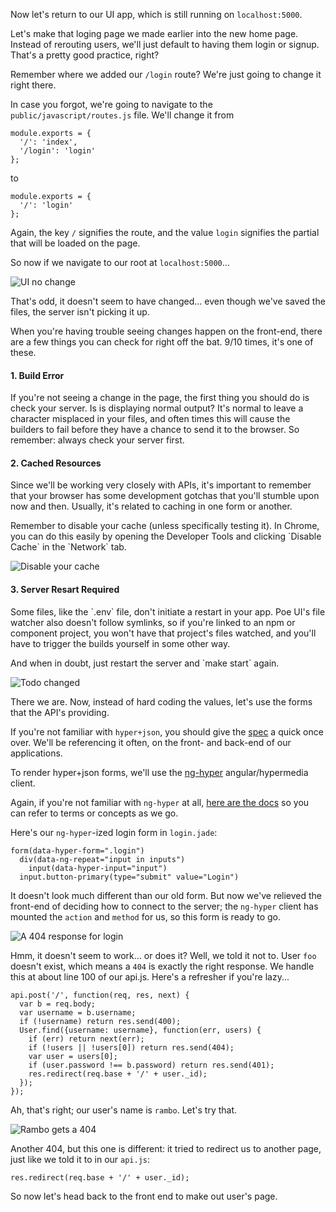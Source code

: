 Now let's return to our UI app, which is still running on `localhost:5000`.

Let's make that loging page we made earlier into the new home page. Instead of rerouting users,
we'll just default to having them login or signup. That's a pretty good practice, right?

Remember where we added our `/login` route? We're just going to change it right there.

In case you forgot, we're going to navigate to the `public/javascript/routes.js` file. We'll change
it from

    module.exports = {
      '/': 'index',
      '/login': 'login'
    };

to

    module.exports = {
      '/': 'login'
    };

Again, the key `/` signifies the route, and the value `login` signifies the partial that will
be loaded on the page.

So now if we navigate to our root at `localhost:5000`...

![UI no change](img/ui-no-change.png)

That's odd, it doesn't seem to have changed... even though we've saved the files, the server isn't
picking it up.

<div class='INFO'>
<p>
When you're having trouble seeing changes happen on the front-end, there are a few things you can
check for right off the bat. 9/10 times, it's one of these.
</p>
</div>

#### **1.** Build Error

<div class='INFO no-header'>
<p>
If you're not seeing a change in the page, the first thing you should do is check your server. Is
is displaying normal output? It's normal to leave a character misplaced in your files, and often times
this will cause the builders to fail before they have a chance to send it to the browser. So remember:
always check your server first.
</p>
</div>

#### **2.** Cached Resources

<div class='INFO no-header'>
<p>
Since we'll be working very closely with APIs, it's important to remember that your browser has some
development gotchas that you'll stumble upon now and then. Usually, it's related to caching in one
form or another.
</p>
<p>
Remember to disable your cache (unless specifically testing it). In Chrome, you can do this easily by
opening the Developer Tools and clicking `Disable Cache` in the `Network` tab.
</p>

![Disable your cache](img/disable-cache.png)
</div>

#### **3.** Server Resart Required

<div class='INFO no-header'>
<p>
Some files, like the `.env` file, don't initiate a restart in your app. Poe UI's file watcher also
doesn't follow symlinks, so if you're linked to an npm or component project, you won't have that
project's files watched, and you'll have to trigger the builds yourself in some other way.
</p>
<p>
And when in doubt, just restart the server and `make start` again.
</p>
</div>

![Todo changed](img/todo-changed.png)

There we are. Now, instead of hard coding the values, let's use the forms that the API's providing.

If you're not familiar with `hyper+json`, you should give the [spec](https://github.com/hypergroup/hyper-json) a
quick once over. We'll be referencing it often, on the front- and back-end of our applications.

To render hyper+json forms, we'll use the [ng-hyper](https://github.com/hypergroup/ng-hyper) angular/hypermedia
client.

Again, if you're not familiar with `ng-hyper` at all, [here are the docs](https://github.com/hypergroup/ng-hyper)
so you can refer to terms or concepts as we go.

Here's our `ng-hyper`-ized login form in `login.jade`:

    form(data-hyper-form=".login")
      div(data-ng-repeat="input in inputs")
        input(data-hyper-input="input")
      input.button-primary(type="submit" value="Login")

It doesn't look much different than our old form. But now we've relieved the front-end of deciding how
to connect to the server; the `ng-hyper` client has mounted the `action` and `method` for us, so this
form is ready to go.

![A 404 response for login](img/login-404.png)

Hmm, it doesn't seem to work... or does it? Well, we told it not to. User `foo` doesn't exist, which means a `404`
is exactly the right response. We handle this at about line 100 of our api.js. Here's a refresher if you're lazy...

    api.post('/', function(req, res, next) {
      var b = req.body;
      var username = b.username;
      if (!username) return res.send(400);
      User.find({username: username}, function(err, users) {
        if (err) return next(err);
        if (!users || !users[0]) return res.send(404);
        var user = users[0];
        if (user.password !== b.password) return res.send(401);
        res.redirect(req.base + '/' + user._id);
      });
    });

Ah, that's right; our user's name is `rambo`. Let's try that.

![Rambo gets a 404](img/rambo-404.png)

Another 404, but this one is different: it tried to redirect us to another page, just like we told it to in our
`api.js`:

    res.redirect(req.base + '/' + user._id);

So now let's head back to the front end to make out user's page.
